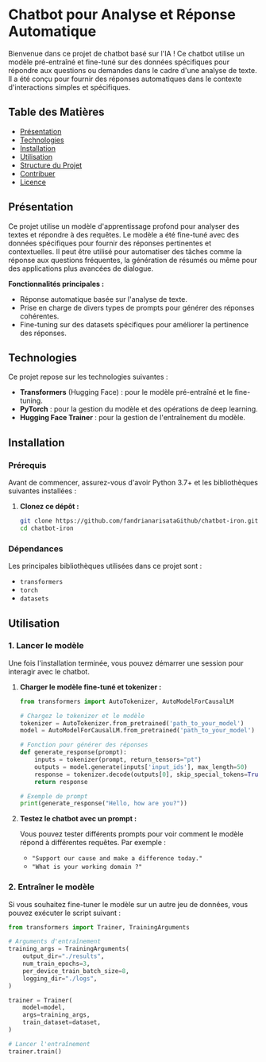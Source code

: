 # Chatbot pour Analyse et Réponse Automatique

Bienvenue dans ce projet de chatbot basé sur l'IA ! Ce chatbot utilise un modèle pré-entraîné et fine-tuné sur des données spécifiques pour répondre aux questions ou demandes dans le cadre d'une analyse de texte. Il a été conçu pour fournir des réponses automatiques dans le contexte d'interactions simples et spécifiques.

## Table des Matières
- [Présentation](#présentation)
- [Technologies](#technologies)
- [Installation](#installation)
- [Utilisation](#utilisation)
- [Structure du Projet](#structure-du-projet)
- [Contribuer](#contribuer)
- [Licence](#licence)

## Présentation

Ce projet utilise un modèle d'apprentissage profond pour analyser des textes et répondre à des requêtes. Le modèle a été fine-tuné avec des données spécifiques pour fournir des réponses pertinentes et contextuelles. Il peut être utilisé pour automatiser des tâches comme la réponse aux questions fréquentes, la génération de résumés ou même pour des applications plus avancées de dialogue.

**Fonctionnalités principales :**
- Réponse automatique basée sur l'analyse de texte.
- Prise en charge de divers types de prompts pour générer des réponses cohérentes.
- Fine-tuning sur des datasets spécifiques pour améliorer la pertinence des réponses.

## Technologies

Ce projet repose sur les technologies suivantes :
- **Transformers** (Hugging Face) : pour le modèle pré-entraîné et le fine-tuning.
- **PyTorch** : pour la gestion du modèle et des opérations de deep learning.
- **Hugging Face Trainer** : pour la gestion de l'entraînement du modèle.

## Installation

### Prérequis

Avant de commencer, assurez-vous d'avoir Python 3.7+ et les bibliothèques suivantes installées :

1. **Clonez ce dépôt :**
    ```bash
    git clone https://github.com/fandrianarisataGithub/chatbot-iron.git
    cd chatbot-iron
    ```

### Dépendances

Les principales bibliothèques utilisées dans ce projet sont :
- `transformers`
- `torch`
- `datasets`

## Utilisation

### 1. **Lancer le modèle**

Une fois l'installation terminée, vous pouvez démarrer une session pour interagir avec le chatbot.

1. **Charger le modèle fine-tuné et tokenizer :**

    ```python
    from transformers import AutoTokenizer, AutoModelForCausalLM

    # Chargez le tokenizer et le modèle
    tokenizer = AutoTokenizer.from_pretrained('path_to_your_model')
    model = AutoModelForCausalLM.from_pretrained('path_to_your_model')

    # Fonction pour générer des réponses
    def generate_response(prompt):
        inputs = tokenizer(prompt, return_tensors="pt")
        outputs = model.generate(inputs['input_ids'], max_length=50)
        response = tokenizer.decode(outputs[0], skip_special_tokens=True)
        return response

    # Exemple de prompt
    print(generate_response("Hello, how are you?"))
    ```

2. **Testez le chatbot avec un prompt :**

    Vous pouvez tester différents prompts pour voir comment le modèle répond à différentes requêtes. Par exemple :
    - `"Support our cause and make a difference today."`
    - `"What is your working domain ?"`

### 2. **Entraîner le modèle**

Si vous souhaitez fine-tuner le modèle sur un autre jeu de données, vous pouvez exécuter le script suivant :

```python
from transformers import Trainer, TrainingArguments

# Arguments d'entraînement
training_args = TrainingArguments(
    output_dir="./results",
    num_train_epochs=3,
    per_device_train_batch_size=8,
    logging_dir="./logs",
)

trainer = Trainer(
    model=model,
    args=training_args,
    train_dataset=dataset,
)

# Lancer l'entraînement
trainer.train()
